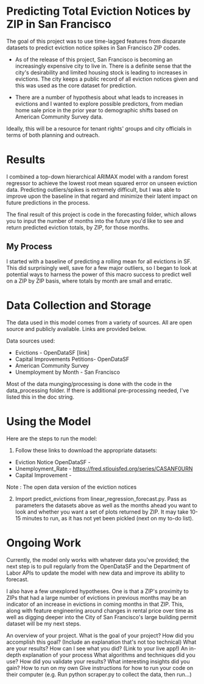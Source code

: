 # Predicting Total Eviction Notices by ZIP in San Francisco

The goal of this project was to use time-lagged features from disparate datasets to predict eviction notice spikes in San Francisco ZIP codes.

- As of the release of this project, San Francisco is becoming an increasingly expensive city to live in. There is a definite sense that the city's desirability and limited housing stock is leading to increases in evictions. The city keeps a public record of all eviction notices given and this was used as the core dataset for prediction.

- There are a number of hypothesis about what leads to increases in evictions and I wanted to explore possible predictors, from median home sale price in the prior year to demographic shifts based on American Community Survey data.



Ideally, this will be a resource for tenant rights' groups and city officials in terms of both planning and outreach.


# Results
I combined a top-down hierarchical ARIMAX model with a random forest regressor to achieve the lowest root mean squared error on unseen eviction data. Predicting outliers/spikes is extremely difficult, but I was able to improve upon the baseline in that regard and minimize their latent impact on future predictions in the process.

The final result of this project is code in the forecasting folder, which allows you to input the number of months into the future you'd like to see and return predicted eviction totals, by ZIP, for those months.

## My Process
I started with a baseline of predicting a rolling mean for all evictions in SF. This did surprisingly well, save for a few major outliers, so I began to look at potential ways to harness the power of this macro success to predict well on a ZIP by ZIP basis, where totals by month are small and erratic.


# Data Collection and Storage
The data used in this model comes from a variety of sources. All are open source and publicly available. Links are provided below.

Data sources used:
- Evictions - OpenDataSF [link]
- Capital Improvements Petitions- OpenDataSF
- American Community Survey
- Unemployment by Month - San Francisco

Most of the data munging/processing is done with the code in the data_processing folder. If there is additional pre-processing needed, I've listed this in the doc string.



# Using the Model
Here are the steps to run the model:

1. Follow these links to download the appropriate datasets:

- Eviction Notice OpenDataSF -
- Unemployment_Rate - https://fred.stlouisfed.org/series/CASANF0URN
- Capital Improvement -

Note : The open data version of the eviction notices

2. Import predict_evictions from linear_regression_forecast.py. Pass as parameters the datasets above as well as the months ahead you want to look and whether you want a set of plots returned by ZIP. It may take 10-15 minutes to run, as it has not yet been pickled (next on my to-do list).




# Ongoing Work
Currently, the model only works with whatever data you've provided; the next step is to pull regularly from the OpenDataSF and the Department of Labor APIs to update the model with new data and improve its ability to forecast.

I also have a few unexplored hypotheses. One is that a ZIP's proximity to ZIPs that had a large number of evictions in previous months may be an indicator of an increase in evictions in coming months in that ZIP. This, along with feature engineering around changes in rental price over time as well as digging deeper into the City of San Francisco's large building permit dataset will be my next steps.



An overview of your project.
What is the goal of your project?
How did you accomplish this goal? (Include an explanation that's not too technical)
What are your results?
How can I see what you did? (Link to your live app!)
An in-depth explanation of your process
What algorithms and techniques did you use?
How did you validate your results?
What interesting insights did you gain?
How to run on my own
Give instructions for how to run your code on their computer (e.g. Run python scraper.py to collect the data, then run...)
